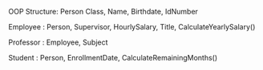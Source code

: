 OOP Structure:
Person Class,
  Name,
  Birthdate,
  IdNumber

Employee : Person,
  Supervisor,
  HourlySalary,
  Title,
    CalculateYearlySalary() 
    
Professor : Employee,
  Subject 

Student : Person, 
  EnrollmentDate,
    CalculateRemainingMonths()
